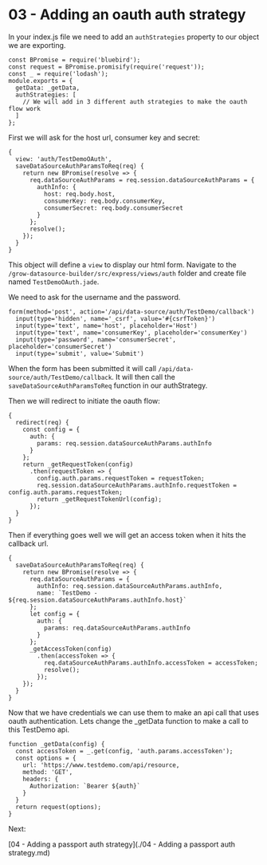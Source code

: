 # 03 - Adding an oauth auth strategy

In your index.js file we need to add an `authStrategies` property to our object we are exporting.

```
const BPromise = require('bluebird');
const request = BPromise.promisify(require('request'));
const _ = require('lodash');
module.exports = {
  getData: _getData,
  authStrategies: [
    // We will add in 3 different auth strategies to make the oauth flow work
  ]
};
```

First we will ask for the host url, consumer key and secret:

```
{
  view: 'auth/TestDemoOAuth',
  saveDataSourceAuthParamsToReq(req) {
    return new BPromise(resolve => {
      req.dataSourceAuthParams = req.session.dataSourceAuthParams = {
        authInfo: {
          host: req.body.host,
          consumerKey: req.body.consumerKey,
          consumerSecret: req.body.consumerSecret
        }
      };
      resolve();
    });
  }
}
```

This object will define a `view` to display our html form. Navigate to the `/grow-datasource-builder/src/express/views/auth` folder and create file named `TestDemoOAuth.jade`.

We need to ask for the username and the password.

```
form(method='post', action='/api/data-source/auth/TestDemo/callback')
  input(type='hidden', name='_csrf', value='#{csrfToken}')
  input(type='text', name='host', placeholder='Host')
  input(type='text', name='consumerKey', placeholder='consumerKey')
  input(type='password', name='consumerSecret', placeholder='consumerSecret')
  input(type='submit', value='Submit')
```

When the form has been submitted it will call `/api/data-source/auth/TestDemo/callback`. It will then call the `saveDataSourceAuthParamsToReq` function in our authStrategy.

Then we will redirect to initiate the oauth flow:

```
{
  redirect(req) {
    const config = {
      auth: {
        params: req.session.dataSourceAuthParams.authInfo
      }
    };
    return _getRequestToken(config)
      .then(requestToken => {
        config.auth.params.requestToken = requestToken;
        req.session.dataSourceAuthParams.authInfo.requestToken = config.auth.params.requestToken;
        return _getRequestTokenUrl(config);
      });
  }
}
```

Then if everything goes well we will get an access token when it hits the callback url.

```
{
  saveDataSourceAuthParamsToReq(req) {
    return new BPromise(resolve => {
      req.dataSourceAuthParams = {
        authInfo: req.session.dataSourceAuthParams.authInfo,
        name: `TestDemo - ${req.session.dataSourceAuthParams.authInfo.host}`
      };
      let config = {
        auth: {
          params: req.dataSourceAuthParams.authInfo
        }
      };
      _getAccessToken(config)
        .then(accessToken => {
          req.dataSourceAuthParams.authInfo.accessToken = accessToken;
          resolve();
        });
    });
  }
}
```

Now that we have credentials we can use them to make an api call that uses oauth authentication. Lets change the _getData function to make a call to this TestDemo api.

```
function _getData(config) {
  const accessToken = _.get(config, 'auth.params.accessToken');
  const options = {
    url: 'https://www.testdemo.com/api/resource,
    method: 'GET',
    headers: {
      Authorization: `Bearer ${auth}`
    }
  }
  return request(options);
}
```

Next:

[04 - Adding a passport auth strategy](./04 - Adding a passport auth strategy.md)